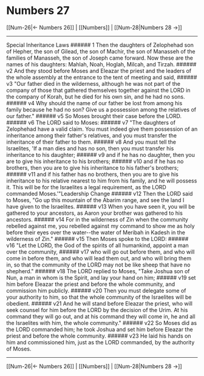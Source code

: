 # Numbers 27

[[Num-26|← Numbers 26]] | [[Numbers]] | [[Num-28|Numbers 28 →]]
***

Special Inheritance Laws ###### 1 Then the daughters of Zelophehad son of Hepher, the son of Gilead, the son of Machir, the son of Manasseh of the families of Manasseh, the son of Joseph came forward. Now these are the names of his daughters: Mahlah, Noah, Hoglah, Milcah, and Tirzah. ###### v2 And they stood before Moses and Eleazar the priest and the leaders of the whole assembly at the entrance to the tent of meeting and said, ###### v3 "Our father died in the wilderness, although he was not part of the company of those that gathered themselves together against the LORD in the company of Korah, but he died for his own sin, and he had no sons. ###### v4 Why should the name of our father be lost from among his family because he had no son? Give us a possession among the relatives of our father." ###### v5 So Moses brought their case before the LORD. ###### v6 The LORD said to Moses: ###### v7 "The daughters of Zelophehad have a valid claim. You must indeed give them possession of an inheritance among their father's relatives, and you must transfer the inheritance of their father to them. ###### v8 And you must tell the Israelites, 'If a man dies and has no son, then you must transfer his inheritance to his daughter; ###### v9 and if he has no daughter, then you are to give his inheritance to his brothers; ###### v10 and if he has no brothers, then you are to give his inheritance to his father's brothers; ###### v11 and if his father has no brothers, then you are to give his inheritance to his relative nearest to him from his family, and he will possess it. This will be for the Israelites a legal requirement, as the LORD commanded Moses.'"Leadership Change ###### v12 Then the LORD said to Moses, "Go up this mountain of the Abarim range, and see the land I have given to the Israelites. ###### v13 When you have seen it, you will be gathered to your ancestors, as Aaron your brother was gathered to his ancestors. ###### v14 For in the wilderness of Zin when the community rebelled against me, you rebelled against my command to show me as holy before their eyes over the water--the water of Meribah in Kadesh in the wilderness of Zin." ###### v15 Then Moses spoke to the LORD: ###### v16 "Let the LORD, the God of the spirits of all humankind, appoint a man over the community, ###### v17 who will go out before them, and who will come in before them, and who will lead them out, and who will bring them in, so that the community of the LORD may not be like sheep that have no shepherd." ###### v18 The LORD replied to Moses, "Take Joshua son of Nun, a man in whom is the Spirit, and lay your hand on him; ###### v19 set him before Eleazar the priest and before the whole community, and commission him publicly. ###### v20 Then you must delegate some of your authority to him, so that the whole community of the Israelites will be obedient. ###### v21 And he will stand before Eleazar the priest, who will seek counsel for him before the LORD by the decision of the Urim. At his command they will go out, and at his command they will come in, he and all the Israelites with him, the whole community." ###### v22 So Moses did as the LORD commanded him; he took Joshua and set him before Eleazar the priest and before the whole community. ###### v23 He laid his hands on him and commissioned him, just as the LORD commanded, by the authority of Moses.

***
[[Num-26|← Numbers 26]] | [[Numbers]] | [[Num-28|Numbers 28 →]]

